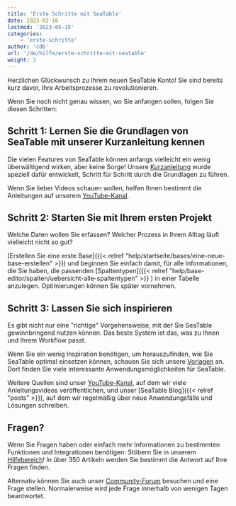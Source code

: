 ```yaml
---
title: 'Erste Schritte mit SeaTable'
date: 2023-02-16
lastmod: '2023-05-15'
categories:
    - 'erste-schritte'
author: 'cdb'
url: '/de/hilfe/erste-schritte-mit-seatable'
weight: 3
---
```


Herzlichen Glückwunsch zu Ihrem neuen SeaTable Konto! Sie sind bereits kurz davor, Ihre Arbeitsprozesse zu revolutionieren.

Wenn Sie noch nicht genau wissen, wo Sie anfangen sollen, folgen Sie diesen Schritten:

## Schritt 1: Lernen Sie die Grundlagen von SeaTable mit unserer Kurzanleitung kennen

Die vielen Features von SeaTable können anfangs vielleicht ein wenig überwältigend wirken, aber keine Sorge! Unsere [Kurzanleitung](https://seatable.io/kurzanleitung/) wurde speziell dafür entwickelt, Schritt für Schritt durch die Grundlagen zu führen.

Wenn Sie lieber Videos schauen wollen, helfen Ihnen bestimmt die Anleitungen auf unserem [YouTube-Kanal](https://www.youtube.com/seatable).

## Schritt 2: Starten Sie mit Ihrem ersten Projekt

Welche Daten wollen Sie erfassen? Welcher Prozess in Ihrem Alltag läuft vielleicht nicht so gut?

[Erstellen Sie eine erste Base]({{< relref "help/startseite/bases/eine-neue-base-erstellen" >}}) und beginnen Sie einfach damit, für alle Informationen, die Sie haben, die passenden [Spaltentypen]({{< relref "help/base-editor/spalten/uebersicht-alle-spaltentypen" >}}
) in einer Tabelle anzulegen. Optimierungen können Sie später vornehmen.

## Schritt 3: Lassen Sie sich inspirieren

Es gibt nicht nur eine "richtige" Vorgehensweise, mit der Sie SeaTable gewinnbringend nutzen können. Das beste System ist das, was zu Ihnen und Ihrem Workflow passt.

Wenn Sie ein wenig Inspiration benötigen, um herauszufinden, wie Sie SeaTable optimal einsetzen können, schauen Sie sich unsere [Vorlagen](https://seatable.io/vorlagen/) an. Dort finden Sie viele interessante Anwendungsmöglichkeiten für SeaTable.

Weitere Quellen sind unser [YouTube-Kanal](https://www.youtube.com/seatable), auf dem wir viele Anleitungsvideos veröffentlichen, und unser [SeaTable Blog]({{< relref "posts" >}}), auf dem wir regelmäßig über neue Anwendungsfälle und Lösungen schreiben.

## Fragen?

Wenn Sie Fragen haben oder einfach mehr Informationen zu bestimmten Funktionen und Integrationen benötigen: Stöbern Sie in unserem [Hilfebereich](https://seatable.io/docs/)! In über 350 Artikeln werden Sie bestimmt die Antwort auf Ihre Fragen finden.

Alternativ können Sie auch unser [Community-Forum](https://forum.seatable.io) besuchen und eine Frage stellen. Normalerweise wird jede Frage innerhalb von wenigen Tagen beantwortet.
